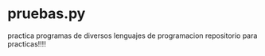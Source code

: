 # pruebas.py
practica programas de diversos lenguajes de programacion
repositorio para practicas!!!! 
